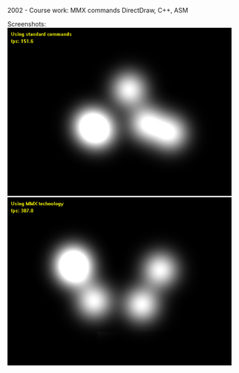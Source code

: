 2002 - Course work: MMX commands
DirectDraw, C++, ASM

Screenshots:
![Screenshot1](/_screenshots/1.png)
![Screenshot2](/_screenshots/2.png)
